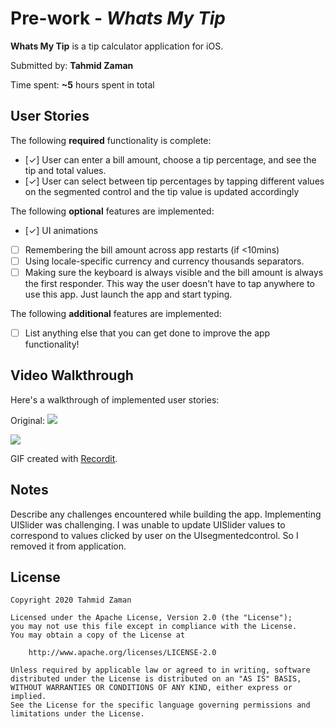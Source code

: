 # Pre-work - *Whats My Tip*

**Whats My Tip** is a tip calculator application for iOS.

Submitted by: **Tahmid Zaman**

Time spent: **~5** hours spent in total

## User Stories

The following **required** functionality is complete:

* [✓] User can enter a bill amount, choose a tip percentage, and see the tip and total values.
* [✓] User can select between tip percentages by tapping different values on the segmented control and the tip value is updated accordingly

The following **optional** features are implemented:

* [✓] UI animations
* [ ] Remembering the bill amount across app restarts (if <10mins)
* [ ] Using locale-specific currency and currency thousands separators.
* [ ] Making sure the keyboard is always visible and the bill amount is always the first responder. This way the user doesn't have to tap anywhere to use this app. Just launch the app and start typing.

The following **additional** features are implemented:

- [ ] List anything else that you can get done to improve the app functionality!

## Video Walkthrough

Here's a walkthrough of implemented user stories:

Original:
<img src= 'https://recordit.co/eq56kvlpBE.gif' />

<img src='http://g.recordit.co/6Ry3pEezDb.gif' />

GIF created with [Recordit](https://recordit.co/).

## Notes

Describe any challenges encountered while building the app.
Implementing UISlider was challenging. I was unable to update UISlider values to correspond to values clicked by user on the UIsegmentedcontrol. So I removed it from application.  

## License

    Copyright 2020 Tahmid Zaman

    Licensed under the Apache License, Version 2.0 (the "License");
    you may not use this file except in compliance with the License.
    You may obtain a copy of the License at

        http://www.apache.org/licenses/LICENSE-2.0

    Unless required by applicable law or agreed to in writing, software
    distributed under the License is distributed on an "AS IS" BASIS,
    WITHOUT WARRANTIES OR CONDITIONS OF ANY KIND, either express or implied.
    See the License for the specific language governing permissions and
    limitations under the License.
